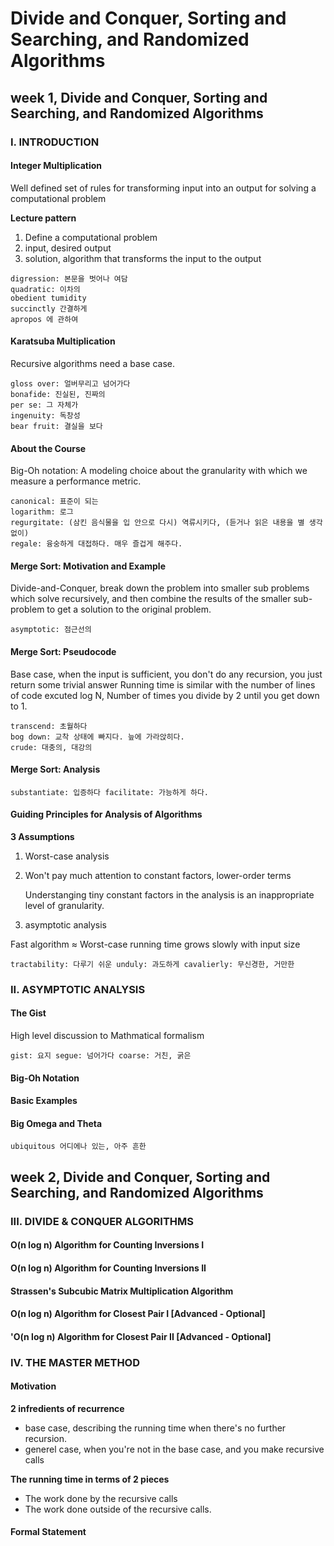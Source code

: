 # Divide and Conquer, Sorting and Searching, and Randomized Algorithms

## week 1, Divide and Conquer, Sorting and Searching, and Randomized Algorithms

### I. INTRODUCTION

#### Integer Multiplication

Well defined set of rules for transforming input into an output for solving a computational problem

**Lecture pattern**

1. Define a computational problem
2. input, desired output
3. solution, algorithm that transforms the input to the output

```text
digression: 본문을 벗어나 여담
quadratic: 이차의
obedient tumidity 
succinctly 간결하게
apropos 에 관하여
```

#### Karatsuba Multiplication

Recursive algorithms need a base case.

```text
gloss over: 얼버무리고 넘어가다
bonafide: 진실된, 진짜의
per se: 그 자체가
ingenuity: 독창성
bear fruit: 결실을 보다
```

#### About the Course

Big-Oh notation: A modeling choice about the granularity with which we measure a performance metric.

```text
canonical: 표준이 되는
logarithm: 로그
regurgitate: (삼킨 음식물을 입 안으로 다시) 역류시키다, (듣거나 읽은 내용을 별 생각 없이) 
regale: 융숭하게 대접하다. 매우 즐겁게 해주다.
```

#### Merge Sort: Motivation and Example

Divide-and-Conquer, break down the problem into smaller sub problems which solve recursively, and then combine the results of the smaller sub-problem to get a solution to the original problem.

```text
asymptotic: 점근선의
```

#### Merge Sort: Pseudocode

Base case, when the input is sufficient, you don't do any recursion, you just return some trivial answer Running time is similar with the number of lines of code excuted log N, Number of times you divide by 2 until you get down to 1.

```text
transcend: 초월하다
bog down: 교착 상태에 빠지다. 늪에 가라앉히다.
crude: 대충의, 대강의
```

#### Merge Sort: Analysis

```text
substantiate: 입증하다 facilitate: 가능하게 하다.
```

#### Guiding Principles for Analysis of Algorithms

**3 Assumptions**

1. Worst-case analysis
2. Won't pay much attention to constant factors, lower-order terms

   Understanging tiny constant factors in the analysis is an inappropriate level of granularity.

3. asymptotic analysis

Fast algorithm ≈ Worst-case running time grows slowly with input size

```text
tractability: 다루기 쉬운 unduly: 과도하게 cavalierly: 무신경한, 거만한
```

### II. ASYMPTOTIC ANALYSIS

#### The Gist

High level discussion to Mathmatical formalism

```text
gist: 요지 segue: 넘어가다 coarse: 거친, 굵은
```

#### Big-Oh Notation

#### Basic Examples

#### Big Omega and Theta

```text
ubiquitous 어디에나 있는, 아주 흔한
```

## week 2, Divide and Conquer, Sorting and Searching, and Randomized Algorithms

### III. DIVIDE & CONQUER ALGORITHMS

#### O\(n log n\) Algorithm for Counting Inversions I

#### O\(n log n\) Algorithm for Counting Inversions II

#### Strassen's Subcubic Matrix Multiplication Algorithm

#### O\(n log n\) Algorithm for Closest Pair I \[Advanced - Optional\]

#### 'O\(n log n\) Algorithm for Closest Pair II \[Advanced - Optional\]

### IV. THE MASTER METHOD

#### Motivation

**2 infredients of recurrence**

* base case, describing the running time when there's no further recursion.
* generel case, when you're not in the base case, and you make recursive calls

**The running time in terms of 2 pieces**

* The work done by the recursive calls
* The work done outside of the recursive calls.

#### Formal Statement



